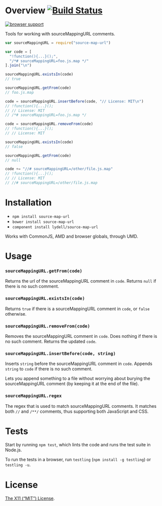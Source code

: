 Overview [![Build Status](https://travis-ci.org/lydell/source-map-url.png?branch=master)](https://travis-ci.org/lydell/source-map-url)
========

[![browser support](https://ci.testling.com/lydell/source-map-url.png)](https://ci.testling.com/lydell/source-map-url)

Tools for working with sourceMappingURL comments.

```js
var sourceMappingURL = require("source-map-url")

var code = [
  "!function(){...}();",
  "/*# sourceMappingURL=foo.js.map */"
].join("\n")

sourceMappingURL.existsIn(code)
// true

sourceMappingURL.getFrom(code)
// foo.js.map

code = sourceMappingURL.insertBefore(code, "// License: MIT\n")
// !function(){...}();
// // License: MIT
// /*# sourceMappingURL=foo.js.map */

code = sourceMappingURL.removeFrom(code)
// !function(){...}();
// // License: MIT

sourceMappingURL.existsIn(code)
// false

sourceMappingURL.getFrom(code)
// null

code += "//# sourceMappingURL=/other/file.js.map"
// !function(){...}();
// // License: MIT
// //# sourceMappingURL=/other/file.js.map
```


Installation
============

- `npm install source-map-url`
- `bower install source-map-url`
- `component install lydell/source-map-url`

Works with CommonJS, AMD and browser globals, through UMD.


Usage
=====

### `sourceMappingURL.getFrom(code)` ###

Returns the url of the sourceMappingURL comment in `code`. Returns `null` if
there is no such comment.

### `sourceMappingURL.existsIn(code)` ###

Returns `true` if there is a sourceMappingURL comment in `code`, or `false`
otherwise.

### `sourceMappingURL.removeFrom(code)` ###

Removes the sourceMappingURL comment in `code`. Does nothing if there is no
such comment. Returns the updated `code`.

### `sourceMappingURL.insertBefore(code, string)` ###

Inserts `string` before the sourceMappingURL comment in `code`. Appends
`string` to `code` if there is no such comment.

Lets you append something to a file without worrying about burying the
sourceMappingURL comment (by keeping it at the end of the file).

### `sourceMappingURL.regex` ###

The regex that is used to match sourceMappingURL comments. It matches both `//`
and `/**/` comments, thus supporting both JavaScript and CSS.


Tests
=====

Start by running `npm test`, which lints the code and runs the test suite in Node.js.

To run the tests in a browser, run `testling` (`npm install -g testling`) or `testling -u`.


License
=======

[The X11 (“MIT”) License](LICENSE).

